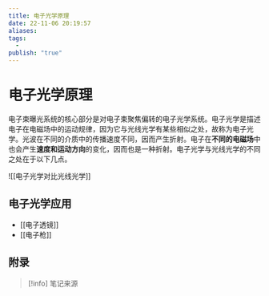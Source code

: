 ```yaml
---
title: 电子光学原理
date: 22-11-06 20:19:57
aliases: 
tags:
  - 
publish: "true"
---
```


# 电子光学原理

电子束曝光系统的核心部分是对电子束聚焦偏转的电子光学系统。电子光学是描述电子在电磁场中的运动规律，因为它与光线光学有某些相似之处，故称为电子光学。光波在不同的介质中的传播速度不同，因而产生折射。电子在**不同的电磁场**中也会产生**速度和运动方向**的变化，因而也是一种折射。电子光学与光线光学的不同之处在于以下几点。

![[电子光学对比光线光学]]

## 电子光学应用

- [[电子透镜]]
- [[电子枪]]

## 附录

> [!info] 笔记来源
> 

